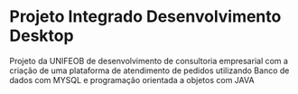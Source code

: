 # Projeto Integrado Desenvolvimento Desktop

Projeto da UNIFEOB de desenvolvimento de consultoria empresarial com a criação de uma plataforma de atendimento de pedidos utilizando Banco de dados com MYSQL e programação orientada a objetos com JAVA
